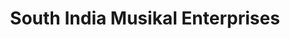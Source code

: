---
title: "South India Musikal Enterprises"
url: /tiruchirappalli/south-india-musikal-enterprises/
shop: Instrumente
---